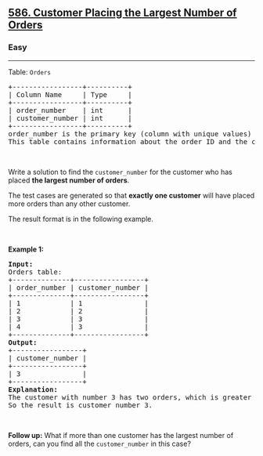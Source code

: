<h2><a href="https://leetcode.com/problems/customer-placing-the-largest-number-of-orders/?envType=problem-list-v2&envId=2txb0s71">586. Customer Placing the Largest Number of Orders</a></h2><h3>Easy</h3><hr><p>Table: <code>Orders</code></p>

<pre>
+-----------------+----------+
| Column Name     | Type     |
+-----------------+----------+
| order_number    | int      |
| customer_number | int      |
+-----------------+----------+
order_number is the primary key (column with unique values) for this table.
This table contains information about the order ID and the customer ID.
</pre>

<p>&nbsp;</p>

<p>Write a solution to find the <code>customer_number</code> for the customer who has placed <strong>the largest number of orders</strong>.</p>

<p>The test cases are generated so that <strong>exactly one customer</strong> will have placed more orders than any other customer.</p>

<p>The result format is in the following example.</p>

<p>&nbsp;</p>
<p><strong class="example">Example 1:</strong></p>

<pre>
<strong>Input:</strong> 
Orders table:
+--------------+-----------------+
| order_number | customer_number |
+--------------+-----------------+
| 1            | 1               |
| 2            | 2               |
| 3            | 3               |
| 4            | 3               |
+--------------+-----------------+
<strong>Output:</strong> 
+-----------------+
| customer_number |
+-----------------+
| 3               |
+-----------------+
<strong>Explanation:</strong> 
The customer with number 3 has two orders, which is greater than either customer 1 or 2 because each of them only has one order. 
So the result is customer_number 3.
</pre>

<p>&nbsp;</p>
<p><strong>Follow up:</strong> What if more than one customer has the largest number of orders, can you find all the <code>customer_number</code> in this case?</p>
